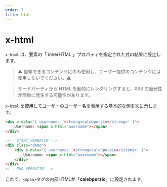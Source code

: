 ```yaml
---
order: 7
title: html
---
```


# x-html

<!-- `x-html` sets the "innerHTML" property of an element to the result of a given expression. -->

<!-- > ⚠️ Only use on trusted content and never on user-provided content. ⚠️ -->
<!-- > Dynamically rendering HTML from third parties can easily lead to XSS vulnerabilities. -->

<!-- Here's a basic example of using `x-html` to display a user's username. -->

`x-html` は、要素の「 innerHTML 」プロパティを指定された式の結果に設定します。

> ⚠️ 信頼できるコンテンツにのみ使用し、ユーザー提供のコンテンツには使用しないでください。⚠️

> サードパーティから HTML を動的にレンダリングすると、XSS の脆弱性が簡単に発生する可能性があります。

`x-html` を使用してユーザーのユーザー名を表示する基本的な例を次に示します。

```html
<div x-data="{ username: '<strong>calebporzio</strong>' }">
    Username: <span x-html="username"></span>
</div>
```

```html
<!-- START_VERBATIM -->
<div class="demo">
    <div x-data="{ username: '<strong>calebporzio</strong>' }">
        Username: <span x-html="username"></span>
    </div>
</div>
<!-- END_VERBATIM -->
```

<!-- Now the `<span>` tag's inner HTML will be set to "<strong>calebporzio</strong>". -->

これで、`<span>`タグの内部HTMLが「<strong>calebporzio</strong>」に設定されます。
